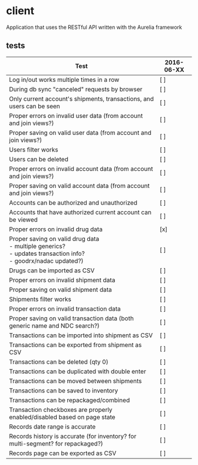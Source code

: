 # client
Application that uses the RESTful API written with the Aurelia framework

## tests
|Test|2016-06-XX|
|----|----------|
|Log in/out works multiple times in a row|[ ]|
|During db sync "canceled" requests by browser|[ ]|
|Only current account's shipments, transactions, and users can be seen|[ ]|
|Proper errors on invalid user data (from account and join views?)|[ ]|
|Proper saving on valid user data (from account and join views?)|[ ]|
|Users filter works|[ ]|
|Users can be deleted|[ ]|
|Proper errors on invalid account data (from account and join views?)|[ ]|
|Proper saving on valid account data (from account and join views?)|[ ]|
|Accounts can be authorized and unauthorized|[ ]|
|Accounts that have authorized current account can be viewed|[ ]|
|Proper errors on invalid drug data|[x]|
|Proper saving on valid drug data <br>- multiple generics?<br>- updates transaction info?<br>- goodrx/nadac updated?)|[ ]|
|Drugs can be imported as CSV|[ ]|
|Proper errors on invalid shipment data|[ ]|
|Proper saving on valid shipment data|[ ]|
|Shipments filter works|[ ]|
|Proper errors on invalid transaction data|[ ]|
|Proper saving on valid transaction data (both generic name and NDC search?)|[ ]|
|Transactions can be imported into shipment as CSV|[ ]|
|Transactions can be exported from shipment as CSV|[ ]|
|Transactions can be deleted (qty 0)|[ ]|
|Transactions can be duplicated with double enter|[ ]|
|Transactions can be moved between shipments|[ ]|
|Transactions can be saved to inventory|[ ]|
|Transactions can be repackaged/combined|[ ]|
|Transaction checkboxes are properly enabled/disabled based on page state|[ ]|
|Records date range is accurate|[ ]|
|Records history is accurate (for inventory? for multi-segment? for repackaged?)|[ ]|
|Records page can be exported as CSV|[ ]|
